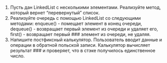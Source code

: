 1.  Пусть дан LinkedList с несколькими элементами. Реализуйте метод, который вернет “перевернутый” список.
2.  Реализуйте очередь с помощью LinkedList со следующими методами:
enqueue() - помещает элемент в конец очереди, dequeue() - возвращает первый элемент из очереди и удаляет его, first() - возвращает первый ### элемент из очереди, не удаляя.
3.  Напишите постфиксный калькулятор. Пользователь вводит данные и операции в обратной польской записи. Калькулятор вычисляет результат ### и проверяет, что в стэке получилось единственное число.